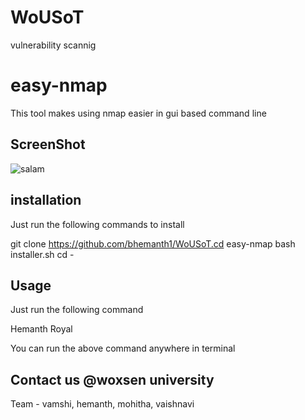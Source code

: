 # WoUSoT
 vulnerability scannig
# easy-nmap
This tool makes using nmap easier in gui based command line 
## ScreenShot
![salam](./screen.png)
## installation
Just run the following commands to install

git clone https://github.com/bhemanth1/WoUSoT.cd easy-nmap
bash installer.sh
cd -

## Usage
Just run the following command

Hemanth Royal

You can run the above command anywhere in terminal
## Contact us @woxsen university
Team - vamshi, hemanth, mohitha, vaishnavi
